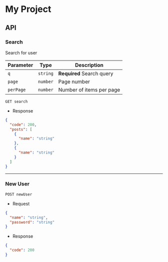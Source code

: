 # My Project

## API

<!--api-start-->

### **Search**

Search for user

| Parameter | Type     | Description               |
| --------- | -------- | ------------------------- |
| `q`       | `string` | **Required** Search query |
| `page`    | `number` | Page number               |
| `perPage` | `number` | Number of items per page  |

```http
GET search
```

- Response

```json
{
  "code": 200,
  "posts": [
    {
      "name": "string"
    },
    {
      "name": "string"
    }
  ]
}
```

---

### **New User**

```http
POST newUser
```

- Request

```json
{
  "name": "string",
  "password": "string"
}
```

- Response

```json
{
  "code": 200
}
```

<!--api-end-->

